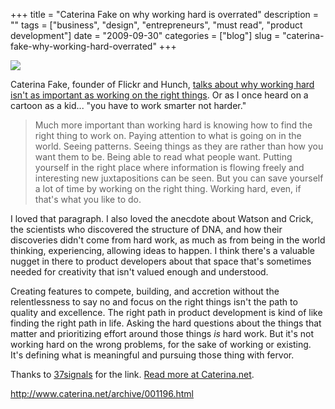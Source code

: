 +++
title = "Caterina Fake on why working hard is overrated"
description = ""
tags = ["business", "design", "entrepreneurs", "must read", "product development"]
date = "2009-09-30"
categories = ["blog"]
slug = "caterina-fake-why-working-hard-overrated"
+++



  <div class="notebook-screenshot"><a href="http://www.caterina.net/archive/001196.html"><img id='bluga-thumbnail-1902' class='bluga-thumbnail large' src='http://media.konigi.com/bluga/
wt4ac372308eb1f.jpg'/></a></div><p>Caterina Fake, founder of Flickr and Hunch, <a href="http://www.caterina.net/archive/001196.html">talks about why working hard isn't as important as working on the right things</a>. Or as I once heard on a cartoon as a kid... "you have to work smarter not harder."</p>
<blockquote><p>Much more important than working hard is knowing how to find the right thing to work on. Paying attention to what is going on in the world. Seeing patterns. Seeing things as they are rather than how you want them to be. Being able to read what people want. Putting yourself in the right place where information is flowing freely and interesting new juxtapositions can be seen. But you can save yourself a lot of time by working on the right thing. Working hard, even, if that's what you like to do.</p></blockquote>
<p>I loved that paragraph. I also loved the anecdote about Watson and Crick, the scientists who discovered the structure of DNA, and how their discoveries didn't come from hard work, as much as from being in the world thinking, experiencing, allowing ideas to happen. I think there's a valuable nugget in there to product developers about that space that's sometimes needed for creativity that isn't valued enough and understood. </p>
<p>Creating features to compete, building, and accretion without the relentlessness to say no and focus on the right things isn't the path to quality and excellence. The right path in product development is kind of like finding the right path in life. Asking the hard questions about the things that matter and prioritizing effort around those things <em>is</em> hard work. But it's not working hard on the wrong problems, for the sake of working or existing. It's defining what is meaningful and pursuing those thing with fervor. </p>
<p>Thanks to <a href="http://37signals.com/svn/posts/1951-so-often-people-are-working-hard-at-the-wrong">37signals</a> for the link. <a href="http://www.caterina.net/archive/001196.html">Read more at Caterina.net</a>. </p>
    
  <a href="http://www.caterina.net/archive/001196.html">http://www.caterina.net/archive/001196.html</a>
